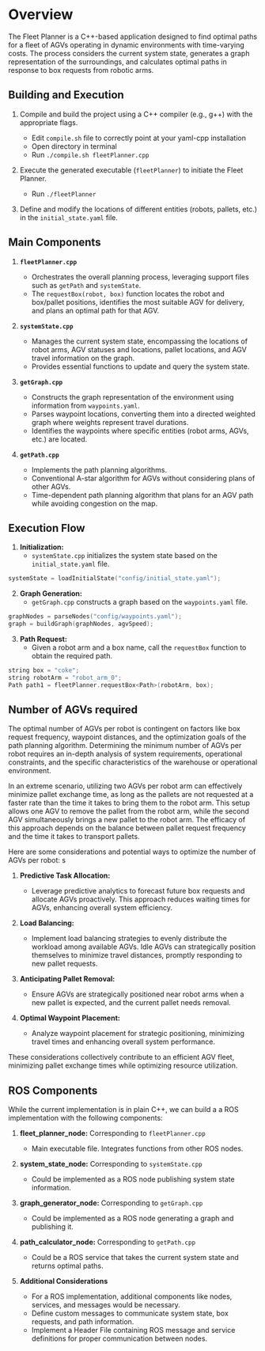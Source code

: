 # Overview

  

The Fleet Planner is a C++-based application designed to find optimal paths for a fleet of AGVs operating in dynamic environments with time-varying costs. The process considers the current system state, generates a graph representation of the surroundings, and calculates optimal paths in response to box requests from robotic arms.

  

## Building and Execution

  

1. Compile and build the project using a C++ compiler (e.g., g++) with the appropriate flags.
    - Edit `compile.sh` file to correctly point at your yaml-cpp installation
    - Open directory in terminal
    - Run `./compile.sh fleetPlanner.cpp`

2. Execute the generated executable (`fleetPlanner`) to initiate the Fleet Planner.
    - Run `./fleetPlanner`

3. Define and modify the locations of different entities (robots, pallets, etc.) in the `initial_state.yaml` file.


## Main Components
  
1.  **`fleetPlanner.cpp`**
	- Orchestrates the overall planning process, leveraging support files such as `getPath` and `systemState`.
	- The `requestBox(robot, box)` function locates the robot and box/pallet positions, identifies the most suitable AGV for delivery, and plans an optimal path for that AGV.

2.  **`systemState.cpp`**
	- Manages the current system state, encompassing the locations of robot arms, AGV statuses and locations, pallet locations, and AGV travel information on the graph.
	- Provides essential functions to update and query the system state. 

3.  **`getGraph.cpp`**
	- Constructs the graph representation of the environment using information from `waypoints.yaml`.
	- Parses waypoint locations, converting them into a directed weighted graph where weights represent travel durations.
	- Identifies the waypoints where specific entities (robot arms, AGVs, etc.) are located.

4.  **`getPath.cpp`**
	- Implements the path planning algorithms.
	- Conventional A-star algorithm for AGVs without considering plans of other AGVs.
	- Time-dependent path planning algorithm that plans for an AGV path while avoiding congestion on the map.


## Execution Flow

1.  **Initialization:**
	-  `systemState.cpp` initializes the system state based on the `initial_state.yaml` file.
```cpp
systemState = loadInitialState("config/initial_state.yaml");
```

2.  **Graph Generation:**
	-  `getGraph.cpp` constructs a graph based on the `waypoints.yaml` file.
```cpp
graphNodes = parseNodes("config/waypoints.yaml");
graph = buildGraph(graphNodes, agvSpeed);
```

3.  **Path Request:**
	- Given a robot arm and a box name, call the `requestBox` function to obtain the required path.
```cpp
string box = "coke";
string robotArm = "robot_arm_0";
Path path1 = fleetPlanner.requestBox<Path>(robotArm, box);
```

## Number of AGVs required

The optimal number of AGVs per robot is contingent on factors like box request frequency, waypoint distances, and the optimization goals of the path planning algorithm. Determining the minimum number of AGVs per robot requires an in-depth analysis of system requirements, operational constraints, and the specific characteristics of the warehouse or operational environment.

In an extreme scenario, utilizing two AGVs per robot arm can effectively minimize pallet exchange time, as long as the pallets are not requested at a faster rate than the time it takes to bring them to the robot arm. This setup allows one AGV to remove the pallet from the robot arm, while the second AGV simultaneously brings a new pallet to the robot arm. The efficacy of this approach depends on the balance between pallet request frequency and the time it takes to transport pallets.

Here are some considerations and potential ways to optimize the number of AGVs per robot:
s
1. **Predictive Task Allocation:**
   - Leverage predictive analytics to forecast future box requests and allocate AGVs proactively. This approach reduces waiting times for AGVs, enhancing overall system efficiency.

2. **Load Balancing:**
   - Implement load balancing strategies to evenly distribute the workload among available AGVs. Idle AGVs can strategically position themselves to minimize travel distances, promptly responding to new pallet requests.

3. **Anticipating Pallet Removal:**
    - Ensure AGVs are strategically positioned near robot arms when a new pallet is expected, and the current pallet needs removal.

4. **Optimal Waypoint Placement:**
   - Analyze waypoint placement for strategic positioning, minimizing travel times and enhancing overall system performance.

These considerations collectively contribute to an efficient AGV fleet, minimizing pallet exchange times while optimizing resource utilization.

## ROS Components
While the current implementation is in plain C++, we can build a a ROS implementation with the following components: 
  

1.  **fleet_planner_node:** Corresponding to `fleetPlanner.cpp`
	- Main executable file. Integrates functions from other ROS nodes.

2. **system_state_node:** Corresponding to `systemState.cpp`
	- Could be implemented as a ROS node publishing system state information.

3. **graph_generator_node:** Corresponding to `getGraph.cpp`
	- Could be implemented as a ROS node generating a graph and publishing it.

4. **path_calculator_node:** Corresponding to `getPath.cpp`
	- Could be a ROS service that takes the current system state and returns optimal paths.  

5. **Additional Considerations**
	- For a ROS implementation, additional components like nodes, services, and messages would be necessary.
	- Define custom messages to communicate system state, box requests, and path information.
	- Implement a Header File containing ROS message and service definitions for proper communication between nodes.
